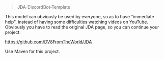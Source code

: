 >JDA-DiscordBot-Template

This model can obviously be used by everyone, so as to have "immediate help", instead of having some difficulties watching videos on YouTube.
Obviously you have to read the original JDA page, so you can continue your project:

https://github.com/DV8FromTheWorld/JDA

Use Maven for this project.
